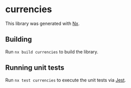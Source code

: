 # currencies

This library was generated with [Nx](https://nx.dev).

## Building

Run `nx build currencies` to build the library.

## Running unit tests

Run `nx test currencies` to execute the unit tests via [Jest](https://jestjs.io).
